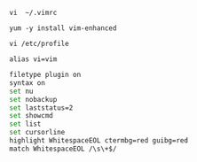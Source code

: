     vi  ~/.vimrc

    yum -y install vim-enhanced

    vi /etc/profile

    alias vi=vim

```bash
filetype plugin on
syntax on
set nu
set nobackup
set laststatus=2
set showcmd
set list
set cursorline
highlight WhitespaceEOL ctermbg=red guibg=red
match WhitespaceEOL /\s\+$/
```
